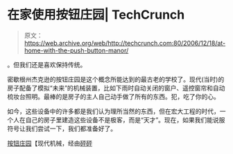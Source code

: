 # 在家使用按钮庄园| TechCrunch

> 原文：<https://web.archive.org/web/http://techcrunch.com:80/2006/12/18/at-home-with-the-push-button-manor/>

。但我们还是喜欢保持传统。

密歇根州杰克逊的按钮庄园是这个概念所能达到的最古老的学校了。现代(当时)的房子配备了模拟“未来”的机械装置，比如下雨时自动关闭的窗户、遥控窗帘和自动梳妆台照明。最棒的是房子的主人自己动手做了所有的东西。犯，吃了你的心。

如今，这些设备中的许多都是我们认为理所当然的东西，但在宏大工程的时代，一个人在自己的房子里建造这些设备不是极客，而是“天才”。现在，如果我们能说服符号让我们尝试一下，我们都准备好了。

[按钮庄园](https://web.archive.org/web/20151031095112/http://blog.modernmechanix.com/2006/12/15/push-button-manor/?Qwd=./PopularMechanics/12-1950/push_button_manor&Qif=push_button_manor_0.jpg&Qiv=thumbs&Qis=XL#qdig)【现代机械，经由[砰砰](https://web.archive.org/web/20151031095112/http://www.boingboing.net/2006/12/18/automated_house_from.html)